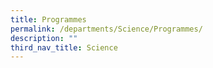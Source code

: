 ```yaml
---
title: Programmes
permalink: /departments/Science/Programmes/
description: ""
third_nav_title: Science
---
```


